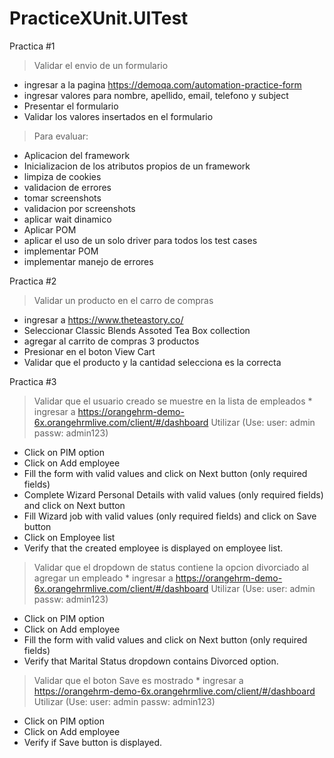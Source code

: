 # PracticeXUnit.UITest
Practica #1

> Validar el envio de un formulario
* ingresar a la pagina https://demoqa.com/automation-practice-form
* ingresar valores para nombre, apellido, email, telefono y subject
* Presentar el formulario
* Validar los valores insertados en el formulario
> Para evaluar:
- Aplicacion del framework
- Inicializacion de los atributos propios de un framework
- limpiza de cookies
- validacion de errores
- tomar screenshots
- validacion por screenshots
- aplicar wait dinamico
- Aplicar POM
- aplicar el uso de un solo driver para todos los test cases
- implementar POM
- implementar manejo de errores

Practica #2
> Validar un producto en el carro de compras
- ingresar a https://www.theteastory.co/
- Seleccionar Classic Blends Assoted Tea Box collection
- agregar al carrito de compras 3 productos
- Presionar en el boton View Cart
- Validar que el producto y la cantidad selecciona es la correcta

Practica #3
> Validar que el usuario creado se muestre en la lista de empleados
	* ingresar a https://orangehrm-demo-6x.orangehrmlive.com/client/#/dashboard Utilizar (Use: user: admin passw: admin123)
  * Click on PIM option
  * Click on Add employee
  * Fill the form with valid values and click on Next button (only required fields)
  * Complete Wizard Personal Details with valid values (only required fields) and click on Next button
  * Fill Wizard job with valid values (only required fields) and click on Save button
  * Click on Employee list
  * Verify that the created employee is displayed on employee list.

> Validar que el dropdown de status contiene la opcion divorciado al agregar un empleado
	* ingresar a https://orangehrm-demo-6x.orangehrmlive.com/client/#/dashboard Utilizar (Use: user: admin passw: admin123)
  * Click on PIM option
  * Click on Add employee
  * Fill the form with valid values and click on Next button (only required fields)
  * Verify that Marital Status dropdown contains Divorced option.
	
> Validar que el boton Save es mostrado
	* ingresar a https://orangehrm-demo-6x.orangehrmlive.com/client/#/dashboard Utilizar (Use: user: admin passw: admin123)
  * Click on PIM option
  * Click on Add employee
  * Verify if Save button is displayed.
